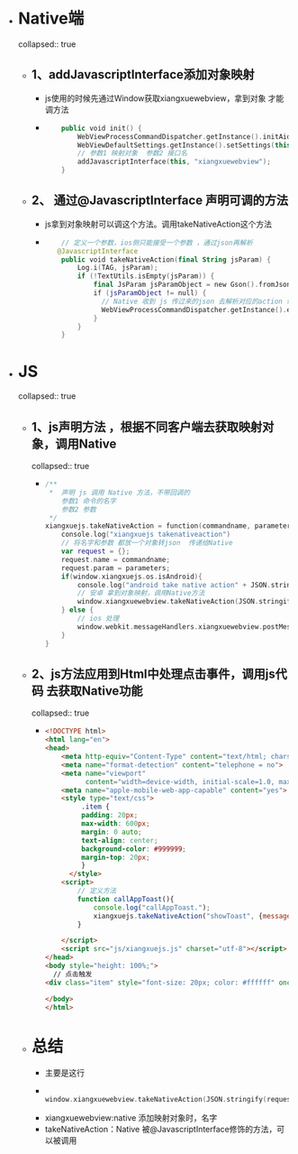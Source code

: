 - # Native端
  collapsed:: true
	- ## 1、addJavascriptInterface添加对象映射
		- js使用的时候先通过Window获取xiangxuewebview，拿到对象 才能调方法
		- ```kotlin
		      public void init() {
		          WebViewProcessCommandDispatcher.getInstance().initAidlConnection();
		          WebViewDefaultSettings.getInstance().setSettings(this);
		          // 参数1 映射对象  参数2 接口名
		          addJavascriptInterface(this, "xiangxuewebview");
		      }
		  
		  ```
	- ## 2、 通过@JavascriptInterface 声明可调的方法
		- js拿到对象映射可以调这个方法。调用takeNativeAction这个方法
		- ```kotlin
		      // 定义一个参数，ios侧只能接受一个参数 ，通过json再解析
		     @JavascriptInterface
		      public void takeNativeAction(final String jsParam) {
		          Log.i(TAG, jsParam);
		          if (!TextUtils.isEmpty(jsParam)) {
		              final JsParam jsParamObject = new Gson().fromJson(jsParam, JsParam.class);
		              if (jsParamObject != null) {
		                // Native 收到 js 传过来的json 去解析对应的action 命令， 根据命令去分发   
		                WebViewProcessCommandDispatcher.getInstance().executeCommand(jsParamObject.name, new Gson().toJson(jsParamObject.param), this);
		              }
		          }
		      }
		  ```
- # JS
  collapsed:: true
	- ## 1、js声明方法 ，根据不同客户端去获取映射对象，调用Native
	  collapsed:: true
		- ```kotlin
		  /**
		   *  声明 js 调用 Native 方法，不带回调的
		      参数1 命令的名字
		      参数2 参数
		   */
		  xiangxuejs.takeNativeAction = function(commandname, parameters){
		      console.log("xiangxuejs takenativeaction")
		      // 将名字和参数 都放一个对象转json  传递给Native
		      var request = {};
		      request.name = commandname;
		      request.param = parameters;
		      if(window.xiangxuejs.os.isAndroid){
		          console.log("android take native action" + JSON.stringify(request));
		          // 安卓 拿到对象映射，调用Native方法
		          window.xiangxuewebview.takeNativeAction(JSON.stringify(request));
		      } else {
		          // ios 处理
		          window.webkit.messageHandlers.xiangxuewebview.postMessage(JSON.stringify(request))
		      }
		  }
		  ```
	- ## 2、js方法应用到Html中处理点击事件，调用js代码 去获取Native功能
	  collapsed:: true
		- ```html
		  <!DOCTYPE html>
		  <html lang="en">
		  <head>
		      <meta http-equiv="Content-Type" content="text/html; charset=UTF-8">
		      <meta name="format-detection" content="telephone = no">
		      <meta name="viewport"
		            content="width=device-width, initial-scale=1.0, maximum-scale=1.0, minimum-scale=1.0, user-scalable=no">
		      <meta name="apple-mobile-web-app-capable" content="yes">
		      <style type="text/css">
		           .item {
		           padding: 20px;
		           max-width: 600px;
		           margin: 0 auto;
		           text-align: center;
		           background-color: #999999;
		           margin-top: 20px;
		           }
		        </style>
		      <script>
		          // 定义方法
		          function callAppToast(){
		              console.log("callAppToast.");
		              xiangxuejs.takeNativeAction("showToast", {message: "this is a message from html."});
		          }
		  
		      </script>
		      <script src="js/xiangxuejs.js" charset="utf-8"></script>
		  </head>
		  <body style="height: 100%;">
		    // 点击触发
		  <div class="item" style="font-size: 20px; color: #ffffff" onclick="callAppToast()">调用: showToast</div>
		  
		  </body>
		  </html>
		  ```
	- # 总结
		- 主要是这行
		- ```kotlin
		  
		  window.xiangxuewebview.takeNativeAction(JSON.stringify(request));
		  ```
		- xiangxuewebview:native 添加映射对象时，名字
		- takeNativeAction：Native 被@JavascriptInterface修饰的方法，可以被调用